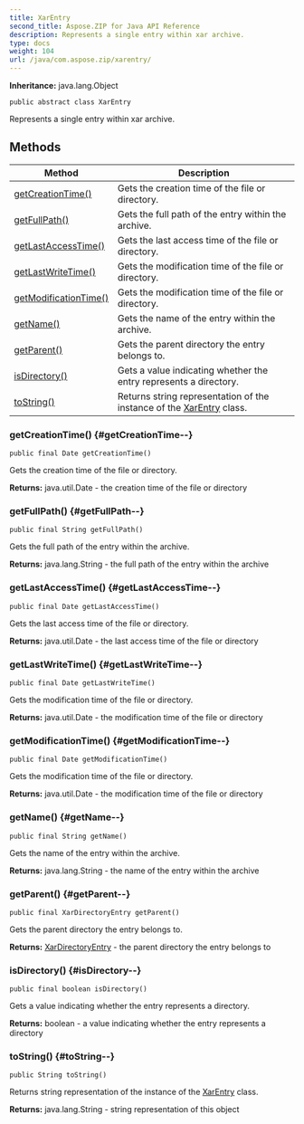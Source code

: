```yaml
---
title: XarEntry
second_title: Aspose.ZIP for Java API Reference
description: Represents a single entry within xar archive.
type: docs
weight: 104
url: /java/com.aspose.zip/xarentry/
---
```


**Inheritance:**
java.lang.Object
```
public abstract class XarEntry
```

Represents a single entry within xar archive.
## Methods

| Method | Description |
| --- | --- |
| [getCreationTime()](#getCreationTime--) | Gets the creation time of the file or directory. |
| [getFullPath()](#getFullPath--) | Gets the full path of the entry within the archive. |
| [getLastAccessTime()](#getLastAccessTime--) | Gets the last access time of the file or directory. |
| [getLastWriteTime()](#getLastWriteTime--) | Gets the modification time of the file or directory. |
| [getModificationTime()](#getModificationTime--) | Gets the modification time of the file or directory. |
| [getName()](#getName--) | Gets the name of the entry within the archive. |
| [getParent()](#getParent--) | Gets the parent directory the entry belongs to. |
| [isDirectory()](#isDirectory--) | Gets a value indicating whether the entry represents a directory. |
| [toString()](#toString--) | Returns string representation of the instance of the [XarEntry](../../com.aspose.zip/xarentry) class. |
### getCreationTime() {#getCreationTime--}
```
public final Date getCreationTime()
```


Gets the creation time of the file or directory.

**Returns:**
java.util.Date - the creation time of the file or directory
### getFullPath() {#getFullPath--}
```
public final String getFullPath()
```


Gets the full path of the entry within the archive.

**Returns:**
java.lang.String - the full path of the entry within the archive
### getLastAccessTime() {#getLastAccessTime--}
```
public final Date getLastAccessTime()
```


Gets the last access time of the file or directory.

**Returns:**
java.util.Date - the last access time of the file or directory
### getLastWriteTime() {#getLastWriteTime--}
```
public final Date getLastWriteTime()
```


Gets the modification time of the file or directory.

**Returns:**
java.util.Date - the modification time of the file or directory
### getModificationTime() {#getModificationTime--}
```
public final Date getModificationTime()
```


Gets the modification time of the file or directory.

**Returns:**
java.util.Date - the modification time of the file or directory
### getName() {#getName--}
```
public final String getName()
```


Gets the name of the entry within the archive.

**Returns:**
java.lang.String - the name of the entry within the archive
### getParent() {#getParent--}
```
public final XarDirectoryEntry getParent()
```


Gets the parent directory the entry belongs to.

**Returns:**
[XarDirectoryEntry](../../com.aspose.zip/xardirectoryentry) - the parent directory the entry belongs to
### isDirectory() {#isDirectory--}
```
public final boolean isDirectory()
```


Gets a value indicating whether the entry represents a directory.

**Returns:**
boolean - a value indicating whether the entry represents a directory
### toString() {#toString--}
```
public String toString()
```


Returns string representation of the instance of the [XarEntry](../../com.aspose.zip/xarentry) class.

**Returns:**
java.lang.String - string representation of this object
